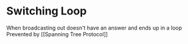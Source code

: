 # Switching Loop
When broadcasting out doesn't have an answer and ends up in a loop
Prevented by [[Spanning Tree Protocol]]